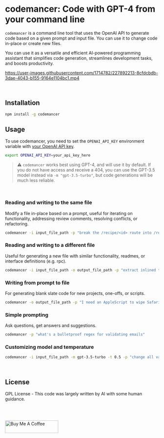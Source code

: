 # codemancer: Code with GPT-4 from your command line

`codemancer` is a command line tool that uses the OpenAI API to generate code based on a given prompt and input file. You can use it to change code in-place or create new files.

You can use it as a versatile and efficient AI-powered programming assistant that simplifies code generation, streamlines development tasks, and boosts productivity.

https://user-images.githubusercontent.com/1714782/227892213-8cfdcbdb-3dae-4043-b155-9164e1104bc1.mp4

<br />

## Installation

```bash
npm install -g codemancer
```

## Usage

To use codemancer, you need to set the `OPENAI_API_KEY` environment variable with [your OpenAI API key](https://platform.openai.com/account/api-keys).

```bash
export OPENAI_API_KEY=your_api_key_here
```

> ⚠️ `codemancer` works best using GPT-4, and will use it by default. If you do not have access and receive a 404, you can use the GPT-3.5 model instead via `-m "gpt-3.5-turbo"`, but code generations will be much less reliable.

<br />

### Reading and writing to the same file

Modify a file in-place based on a prompt, useful for iterating on functionality, addressing review comments, resolving conflicts, or refactoring.

```bash
codemancer -i input_file_path -p "break the /recipe/<id> route into /recipe/<id>/info and /recipe/<id>/image"
```

### Reading and writing to a different file

Useful for generating a new file with similar functionality, readmes, or interface definitions (e.g. rpc).

```bash
codemancer -i input_file_path -o output_file_path -p "extract inlined types into interfaces in a separate file"
```

### Writing from prompt to file

For generating blank slate code for new projects, one-offs, or scripts.

```bash
codemancer -o output_file_path -p "I need an AppleScript to wipe Safari history on restart"
```

### Simple prompting

Ask questions, get answers and suggestions.

```bash
codemancer -p "what's a bulletproof regex for validating emails"
```

### Customizing model and temperature

```bash
codemancer -i input_file_path -m gpt-3.5-turbo -t 0.5 -p "change all variable names to obscure animals"
```

<br />

## License

GPL License - This code was largely written by AI with some human guidance.

<br />

<br />

<a href="https://www.buymeacoffee.com/0xmmo" target="_blank"><img src="https://cdn.buymeacoffee.com/buttons/default-orange.png" alt="Buy Me A Coffee" height="41" width="174"></a>
